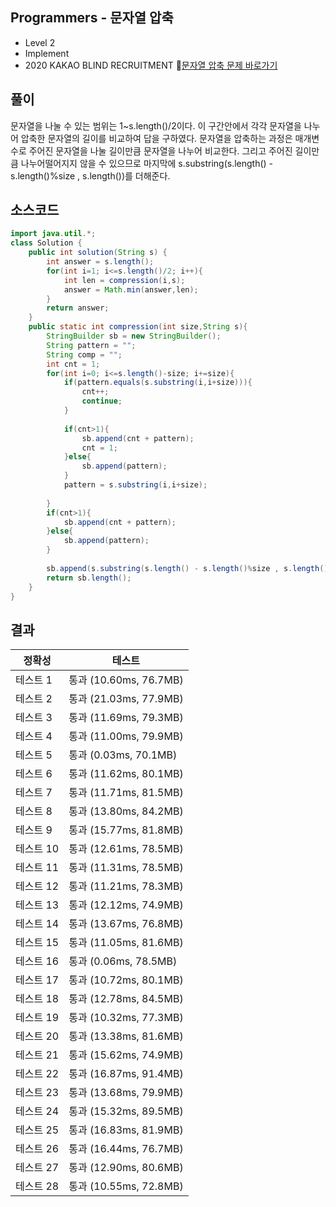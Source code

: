## Programmers - 문자열 압축 
- Level 2
- Implement 
- 2020 KAKAO BLIND RECRUITMENT
🔗[문자열 압축 문제 바로가기](https://programmers.co.kr/learn/courses/30/lessons/60057)



## 풀이

문자열을 나눌 수 있는 범위는 1~s.length()/2이다. 이 구간안에서 각각 문자열을 나누어 압축한 문자열의 길이를 비교하여 답을 구하였다.
문자열을 압축하는 과정은 매개변수로 주어진 문자열을 나눌 길이만큼 문자열을 나누어 비교한다.
그리고 주어진 길이만큼 나누어떨어지지 않을 수 있으므로 마지막에 s.substring(s.length() - s.length()%size , s.length())를 더해준다.

## 소스코드
~~~java
import java.util.*; 
class Solution {
    public int solution(String s) {
        int answer = s.length();
        for(int i=1; i<=s.length()/2; i++){
            int len = compression(i,s);
            answer = Math.min(answer,len);
        }
        return answer;
    }
    public static int compression(int size,String s){
        StringBuilder sb = new StringBuilder();
        String pattern = "";
        String comp = "";
        int cnt = 1;
        for(int i=0; i<=s.length()-size; i+=size){
            if(pattern.equals(s.substring(i,i+size))){
                cnt++;
                continue;
            }
            
            if(cnt>1){
                sb.append(cnt + pattern);
                cnt = 1;
            }else{
                sb.append(pattern);
            }
            pattern = s.substring(i,i+size);
            
        }
        if(cnt>1){
        	sb.append(cnt + pattern);
        }else{
            sb.append(pattern);
        }
        
        sb.append(s.substring(s.length() - s.length()%size , s.length()));
        return sb.length();
    }
}
~~~

## 결과 

| 정확성  | 테스트 |
|----|----|
|테스트 1 |	통과 (10.60ms, 76.7MB)|
|테스트 2 |	통과 (21.03ms, 77.9MB)|
|테스트 3 |	통과 (11.69ms, 79.3MB)|
|테스트 4 |	통과 (11.00ms, 79.9MB)|
|테스트 5 |	통과 (0.03ms, 70.1MB)|
|테스트 6 |	통과 (11.62ms, 80.1MB)|
|테스트 7 |	통과 (11.71ms, 81.5MB)|
|테스트 8 |	통과 (13.80ms, 84.2MB)|
|테스트 9 |	통과 (15.77ms, 81.8MB)|
|테스트 10 |	통과 (12.61ms, 78.5MB)|
|테스트 11 |	통과 (11.31ms, 78.5MB)|
|테스트 12 |	통과 (11.21ms, 78.3MB)|
|테스트 13 |	통과 (12.12ms, 74.9MB)|
|테스트 14 |	통과 (13.67ms, 76.8MB)|
|테스트 15 |	통과 (11.05ms, 81.6MB)|
|테스트 16 |	통과 (0.06ms, 78.5MB)|
|테스트 17 |	통과 (10.72ms, 80.1MB)|
|테스트 18 |	통과 (12.78ms, 84.5MB)|
|테스트 19 |	통과 (10.32ms, 77.3MB)|
|테스트 20 |	통과 (13.38ms, 81.6MB)|
|테스트 21 |	통과 (15.62ms, 74.9MB)|
|테스트 22 |	통과 (16.87ms, 91.4MB)|
|테스트 23 |	통과 (13.68ms, 79.9MB)|
|테스트 24 |	통과 (15.32ms, 89.5MB)|
|테스트 25 |	통과 (16.83ms, 81.9MB)|
|테스트 26 |	통과 (16.44ms, 76.7MB)|
|테스트 27 |	통과 (12.90ms, 80.6MB)|
|테스트 28 |	통과 (10.55ms, 72.8MB)|